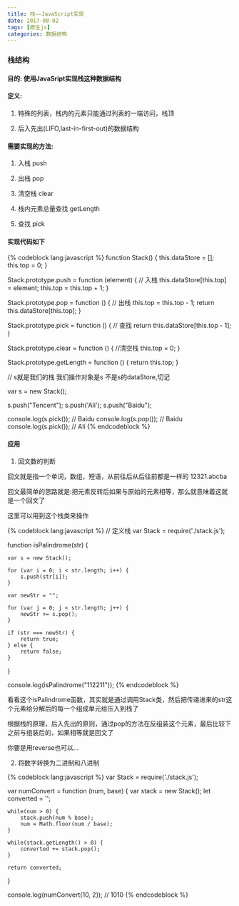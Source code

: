 ```yaml
---
title: 栈——JavaScript实现
date: 2017-08-02
tags: [原生js]
categories: 数据结构
---
```


### 栈结构

#### 目的: 使用JavaSript实现栈这种数据结构

#### 定义:

1. 特殊的列表，栈内的元素只能通过列表的一端访问，栈顶

2. 后入先出(LIFO,last-in-first-out)的数据结构

#### 需要实现的方法:

1. 入栈 push

2. 出栈 pop

3. 清空栈 clear

4. 栈内元素总量查找 getLength

5. 查找 pick

#### 实现代码如下

{% codeblock lang:javascript %}
function Stack() {
    this.dataStore = [];
    this.top = 0;
}

Stack.prototype.push = function (element) { // 入栈
    this.dataStore[this.top] = element;
    this.top = this.top + 1;
}

Stack.prototype.pop = function () { // 出栈
    this.top = this.top - 1;
    return this.dataStore[this.top];
}

Stack.prototype.pick = function () { // 查找
    return this.dataStore[this.top - 1];
}

Stack.prototype.clear = function () { //清空栈
    this.top = 0;
}

Stack.prototype.getLength = function () {
    return this.top;
}

// s就是我们的栈 我们操作对象是s 不是s的dataStore,切记

var s = new Stack();

s.push("Tencent");
s.push('Ali');
s.push("Baidu");

console.log(s.pick()); // Baidu
console.log(s.pop()); // Baidu
console.log(s.pick()); // Ali
 {% endcodeblock %}  
#### 应用

1. 回文数的判断

回文就是指一个单词，数组，短语，从前往后从后往前都是一样的 12321.abcba

回文最简单的思路就是:把元素反转后如果与原始的元素相等，那么就意味着这就是一个回文了

这里可以用到这个栈类来操作

{% codeblock lang:javascript %}
// 定义栈
var Stack = require('./stack.js');

function isPalindrome(str) {

    var s = new Stack();

    for (var i = 0; i < str.length; i++) {
        s.push(str[i]);
    }

    var newStr = "";

    for (var j = 0; j < str.length; j++) {
        newStr += s.pop();
    }

    if (str === newStr) {
        return true;
    } else {
        return false;
    }
}

console.log(isPalindrome("112211"));
{% endcodeblock %}  

看看这个isPalindrome函数，其实就是通过调用Stack类，然后把传递进来的str这个元素给分解后的每一个组成单元给压入到栈了

根据栈的原理，后入先出的原则，通过pop的方法在反组装这个元素，最后比较下之前与组装后的，如果相等就是回文了

你要是用reverse也可以...

2. 将数字转换为二进制和八进制

{% codeblock lang:javascript %}
var Stack = require('./stack.js');

var numConvert = function (num, base) {
    var stack = new Stack();
    let converted = '';

    while(num > 0) {
        stack.push(num % base);
        num = Math.floor(num / base);
    }

    while(stack.getLength() > 0) {
        converted += stack.pop();
    }

    return converted;
}

console.log(numConvert(10, 2)); // 1010
{% endcodeblock %}  
